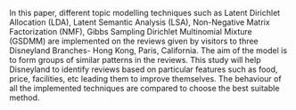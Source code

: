 In this paper, different topic modelling techniques such as Latent Dirichlet Allocation (LDA), 
Latent Semantic Analysis (LSA), Non-Negative Matrix Factorization (NMF), Gibbs Sampling 
Dirichlet Multinomial Mixture (GSDMM) are implemented on the reviews given by visitors to 
three Disneyland Branches- Hong Kong, Paris, California. The aim of the model is to form 
groups of similar patterns in the reviews. This study will help Disneyland to identify reviews 
based on particular features such as food, price, facilities, etc leading them to improve 
themselves. The behaviour of all the implemented techniques are compared to choose the 
best suitable method.
